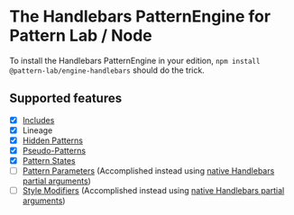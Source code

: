 # The Handlebars PatternEngine for Pattern Lab / Node

To install the Handlebars PatternEngine in your edition, `npm install @pattern-lab/engine-handlebars` should do the trick.

## Supported features

* [x] [Includes](http://patternlab.io/docs/pattern-including.html)
* [x] Lineage
* [x] [Hidden Patterns](http://patternlab.io/docs/pattern-hiding.html)
* [x] [Pseudo-Patterns](http://patternlab.io/docs/pattern-pseudo-patterns.html)
* [x] [Pattern States](http://patternlab.io/docs/pattern-states.html)
* [ ] [Pattern Parameters](http://patternlab.io/docs/pattern-parameters.html) (Accomplished instead using [native Handlebars partial arguments](http://handlebarsjs.com/partials.html))
* [ ] [Style Modifiers](http://patternlab.io/docs/pattern-stylemodifier.html) (Accomplished instead using [native Handlebars partial arguments](http://handlebarsjs.com/partials.html))
